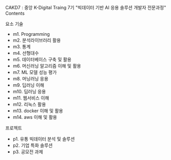 CAKD7 : 중앙 K-Digital Traing 7기 "빅데이터 기반 AI 응용 솔루션 개발자 전문과정" Contents

요소 기술

- m1. Programming
- m2. 분석라이브러리 활용
- m3. 통계
- m4. 선형대수
- m5. 데이터베이스 구축 및 활용
- m6. 머신러닝 알고리즘 이해 및 활용
- m7. ML 모델 성능 평가
- m8. 머닝러닝 응용
- m9. 딥러닝 이해 
- m10. 딥러닝 응용
- m11. 웹서비스 이해
- m12. 리눅스 활용
- m13. docker 이해 및 활용
- m14. aws 이해 및 활용

프로젝트

- p1. 유통 빅데이터 분석 및 솔루션
- p2. 기업 특화 솔루션
- p3. 공모전 과제

